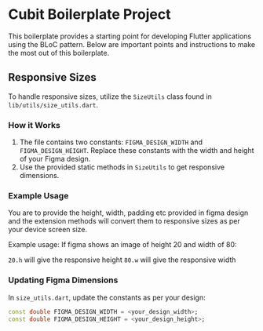 # Cubit Boilerplate Project

This boilerplate provides a starting point for developing Flutter applications using the BLoC pattern. Below are important points and instructions to make the most out of this boilerplate.

## Responsive Sizes

To handle responsive sizes, utilize the `SizeUtils` class found in `lib/utils/size_utils.dart`.

### How it Works

1. The file contains two constants: `FIGMA_DESIGN_WIDTH` and `FIGMA_DESIGN_HEIGHT`. Replace these constants with the width and height of your Figma design.
2. Use the provided static methods in `SizeUtils` to get responsive dimensions.

### Example Usage

You are to provide the height, width, padding etc provided in figma design and the extension methods will convert them to responsive sizes as per your device screen size.

Example usage: If figma shows an image of height 20 and width of 80:

`20.h` will give the responsive height
`80.w` will give the responsive width


### Updating Figma Dimensions

In `size_utils.dart`, update the constants as per your design:

```dart
const double FIGMA_DESIGN_WIDTH = <your_design_width>;
const double FIGMA_DESIGN_HEIGHT = <your_design_height>;
````

